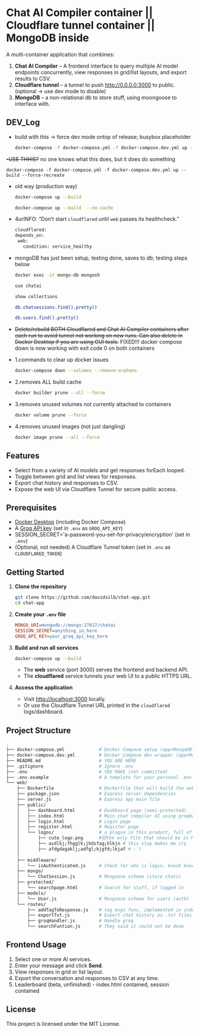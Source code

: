 # Chat AI Compiler container || Cloudflare tunnel container || MongoDB inside

A multi-container application that combines:

1. **Chat AI Compiler** – A frontend interface to query multiple AI model endpoints concurrently, view responses in grid/list layouts, and export results to CSV.
2. **Cloudflare tunnel** – a tunnel to push <http://0.0.0.0:3000> to public. (optional -> use dev mode to disable)
3. **MongoDB** – a non-relational db to store stuff, using moongoose to interface with.

## DEV_Log

- build with this -> force dev mode ontop of release; busybox placeholder

   ```bash
   docker-compose -f docker-compose.yml -f docker-compose.dev.yml up --build
   ```

~~-USE THHIS?~~ no one knows what this does, but it does do something
<pre><code class="language-bash">docker-compose -f docker-compose.yml -f docker-compose.dev.yml up --build --force-recreate</code></pre></del>

- old way (production way)

   ```bash
   docker-compose up --build
   ```

   ```bash
   docker-compose up --build  --no-cache
   ```

- 4urINFO: “Don’t start `cloudflared` until `web` passes its healthcheck.”

   ```bash
   cloudflared:
   depends_on:
    web:
      condition: service_healthy
   ```

- mongoDB has just been setup, testing done, saves to db; testing steps below

   ```bash
   docker exec -it mongo-db mongosh
   ```

   ```bash
   use chatai
   ```

   ```bash
   show collections
   ```

   ```bash
   db.chatsessions.find().pretty()
   ```

   ```bash
   db.users.find().pretty()
   ```

- ~~Delete/rebuild BOTH Cloudflared and Chat AI Compiler containers after each run to avoid tunnel not working on new runs. Can also delete in Docker Desktop if you are using GUI tools.~~ FIXED!!! docker compose down is now working with exit code 0 on both containers

- 1.commands to clear up docker issues

   ```bash
   docker-compose down --volumes --remove-orphans
   ```

- 2.removes ALL build cache

   ```bash
   docker builder prune --all --force
   ```

- 3.removes unused volumes not currently attached to containers

   ```bash
   docker volume prune --force
   ```

- 4.removes unused images (not just dangling)

   ```bash
   docker image prune --all --force
   ```

## Features

- Select from a variety of AI models and get responses forEach looped.
- Toggle between grid and list views for responses.
- Export chat history and responses to CSV.
- Expose the web UI via Cloudflare Tunnel for secure public access.

## Prerequisites

- [Docker Desktop](https://www.docker.com/products/docker-desktop) (including Docker Compose)
- A [Groq API key](https://console.groq.com/keys) (set in `.env` as `GROQ_API_KEY`)
- SESSION_SECRET='a-password-you-set-for-privacy/encryption' (set in `.env`)
- (Optional, not needed) A Cloudflare Tunnel token (set in `.env` as `CLOUDFLARED_TOKEN`)

## Getting Started

1. **Clone the repository**

   ```bash
   git clone https://github.com/davidsilb/chat-app.git
   cd chat-app
   ```

2. **Create your `.env` file**

   ```ini
   MONGO_URI=mongodb://mongo:27017/chatai
   SESSION_SECRET=anything_in_here
   GROQ_API_KEY=your_groq_api_key_here
   ```

3. **Build and run all services**

   ```bash
   docker-compose up --build
   ```

   - The **web** service (port 3000) serves the frontend and backend API.
   - The **cloudflared** service tunnels your web UI to a public HTTPS URL.

4. **Access the application**

   - Visit [http://localhost:3000](http://localhost:3000) locally.
   - Or use the Cloudflare Tunnel URL printed in the `cloudflared` logs/dashboard.

## Project Structure

```bash
.
├── docker-compose.yml             # Docker Compose setup (app+MongoDB+cloudF)
├── docker-compose.dev.yml         # Docker Compose dev wrapper (app+MongoDB+bb)
├── README.md                      # YOU ARE HERE
├── .gitignore                     # Ignore .env
├── .env                           # YOU MAKE (not committed)
├── .env.example                   # A template for your personal .env setup
└── web/
    ├── Dockerfile                 # Dockerfile that will build the webapp
    ├── package.json               # Express server dependencies
    ├── server.js                  # Express app main file
    ├── public/
    │   ├── dashboard.html         # Dashboard page (semi-protected)
    │   ├── index.html             # Main chat compiler UI using groqHandler.js
    │   ├── login.html             # Login page
    │   ├── register.html          # Register page
    │   └── logos/                 # a plagua in this product, full of slop
    │       ├── cute_logo.png      #🐱the only file that should be in here🐱
    │       ├── asdlkj;fhgglk;jhdsfag;hlkjn # this slop makes me cry 
    │       ├── afdgdagaklj;adfgl;kjgfd;lkjaf # :'(
    │
    ├── middleware/
    │   └── isAuthenticated.js     # Check for who is login, knock knock
    ├── mongo/
    │   └── ChatSession.js         # Mongoose schema (store chats)
    ├── protected/
    │   └── searchpage.html        # Search for stuff, if logged in
    ├── models/
    │   └── User.js                # Mongoose schema for users (auth)
    └── routes/
        ├── addTagToResponse.js    # tag msgs func, implemented in index.html
        ├── exportTxt.js           # Export chat history as .txt files
        ├── groqHandler.js         # Handle groq
        └── searchFuntion.js       # They said it could not be done
```

## Frontend Usage

1. Select one or more AI services.
2. Enter your message and click **Send**.
3. View responses in grid or list layout.
4. Export the conversation and responses to CSV at any time.
5. Leaderboard (beta, unfinished) - index.html contained, session contained

## License

This project is licensed under the MIT License.
